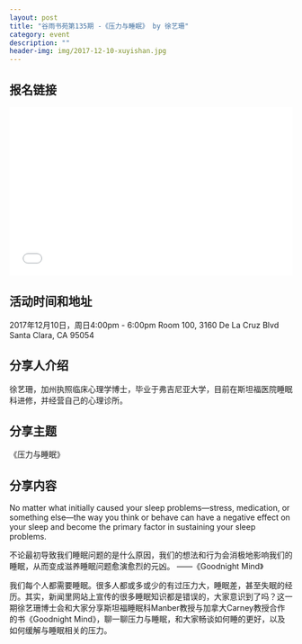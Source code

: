 ```yaml
---
layout: post
title: "谷雨书苑第135期 -《压力与睡眠》 by 徐艺珊"
category: event
description: ""
header-img: img/2017-12-10-xuyishan.jpg
---
```


## 报名链接
<div style="width:100%; text-align:left;" ><iframe src="//eventbrite.com/tickets-external?eid=41001457463&ref=etckt" frameborder="0" height="300" width="100%" vspace="0" hspace="0" marginheight="5" marginwidth="5" scrolling="auto" allowtransparency="true"></iframe></div>

## 活动时间和地址
2017年12月10日，周日4:00pm - 6:00pm
Room 100, 3160 De La Cruz Blvd Santa Clara, CA 95054

## 分享人介绍
徐艺珊，加州执照临床心理学博士，毕业于弗吉尼亚大学，目前在斯坦福医院睡眠科进修，并经营自己的心理诊所。

## 分享主题

《压力与睡眠》


## 分享内容 

No matter what initially caused your sleep problems—stress, medication, or something else—the way you think or behave can have a negative effect on your sleep and become the primary factor in sustaining your sleep problems.

不论最初导致我们睡眠问题的是什么原因，我们的想法和行为会消极地影响我们的睡眠，从而变成滋养睡眠问题愈演愈烈的元凶。      ——《Goodnight Mind》
 
我们每个人都需要睡眠。很多人都或多或少的有过压力大，睡眠差，甚至失眠的经历。其实，新闻里网站上宣传的很多睡眠知识都是错误的，大家意识到了吗？这一期徐艺珊博士会和大家分享斯坦福睡眠科Manber教授与加拿大Carney教授合作的书《Goodnight Mind》，聊一聊压力与睡眠，和大家畅谈如何睡的更好，以及如何缓解与睡眠相关的压力。
 

